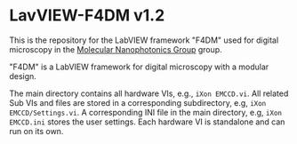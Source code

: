 # LavVIEW-F4DM v1.2

This is the repository for the LabVIEW framework "F4DM" used for digital microscopy in the [Molecular Nanophotonics Group](https://www.uni-leipzig.de/~physik/mona/) group.

"F4DM" is a LabVIEW framework for digital microscopy with a modular design. 

The main directory contains all hardware VIs, e.g., `iXon EMCCD.vi`. All related Sub VIs and files are stored in a corresponding subdirectory, e.g, `iXon EMCCD/Settings.vi`. A corresponding INI file in the main directory, e.g,  `iXon EMCCD.ini` stores the user settings. Each hardware VI is standalone and can run on its own.


